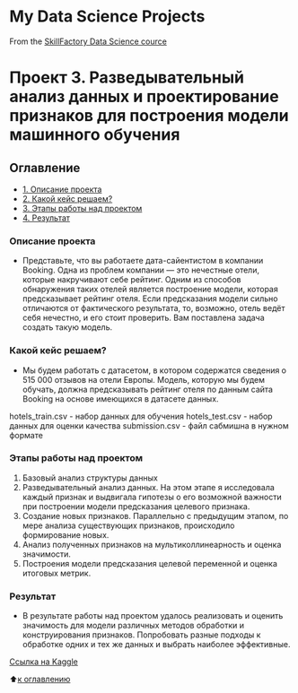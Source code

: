 # My Data Science Projects
From the [SkillFactory Data Science cource](https://skillfactory.ru/data-scientist)

# Проект 3. Разведывательный анализ данных и проектирование признаков для построения модели машинного обучения


## Оглавление
* [1. Описание проекта](https://github.com/Sphexxx/sf_data_science/blob/main/project_3/README.md#Описание-проекта)
* [2. Какой кейс решаем?](https://github.com/Sphexxx/sf_data_science/blob/main/project_3/README.md#Какой-кейс-решаем)
* [3. Этапы работы над проектом](https://github.com/Sphexxx/sf_data_science/blob/main/project_3/README.md#Этапы-работы-над-проектом)
* [4. Результат](https://github.com/Sphexxx/sf_data_science/blob/main/project_3/README.md#Результат)


### Описание проекта
+ Представьте, что вы работаете дата-сайентистом в компании Booking. Одна из проблем компании — это нечестные отели, которые накручивают себе рейтинг. Одним из способов обнаружения таких отелей является построение модели, которая предсказывает рейтинг отеля. Если предсказания модели сильно отличаются от фактического результата, то, возможно, отель ведёт себя нечестно, и его стоит проверить. Вам поставлена задача создать такую модель.


### Какой кейс решаем?
+ Мы будем работать с датасетом, в котором содержатся сведения о 515 000 отзывов на отели Европы. Модель, которую мы будем обучать, должна предсказывать рейтинг отеля по данным сайта Booking на основе имеющихся в датасете данных.

hotels_train.csv - набор данных для обучения
hotels_test.csv - набор данных для оценки качества
submission.csv - файл сабмишна в нужном формате


### Этапы работы над проектом
1. Базовый анализ структуры данных
2. Разведывательный анализ данных. На этом этапе я исследовала каждый признак и выдвигала гипотезы о его возможной важности при построении модели предсказания целевого признака.
3. Создание новых признаков. Параллельно с предыдущим этапом, по мере анализа существующих признаков, происходило формирование новых.
4. Анализ полученных признаков на мультиколлинеарность и оценка значимости.
5. Построения модели предсказания целевой переменной и оценка итоговых метрик.


### Результат
+ В результате работы над проектом удалось реализовать и оценить значимость для модели различных методов обработки и конструирования признаков. Попробовать разные подходы к обработке одних и тех же данных и выбрать наиболее эффективные.

[Ссылка на Kaggle](https://www.kaggle.com/code/sphexxx/eda-project3-booking)

:arrow_up:[к оглавлению](https://github.com/Sphexxx/sf_data_science/blob/main/project_3/README.md#Оглавление)